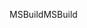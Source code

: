 <span data-ttu-id="ddc91-101">MSBuild</span><span class="sxs-lookup"><span data-stu-id="ddc91-101">MSBuild</span></span>